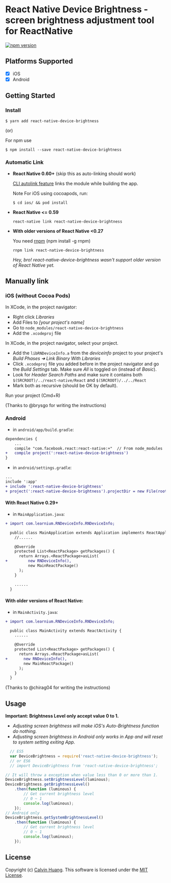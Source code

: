 # React Native Device Brightness - screen brightness adjustment tool for ReactNative

[![npm version](https://badge.fury.io/js/react-native-device-brightness.svg)](https://badge.fury.io/js/react-native-device-brightness)


## Platforms Supported

- [x] iOS
- [x] Android

## Getting Started

### Install

```
$ yarn add react-native-device-brightness
```
 (or)
 
 For npm use
```
$ npm install --save react-native-device-brightness
```

### Automatic Link

- **React Native 0.60+** (skip this as auto-linking should work)

  [CLI autolink feature](https://github.com/react-native-community/cli/blob/master/docs/autolinking.md) links the module while building the app.

  Note For iOS using cocoapods, run:
  ```
  $ cd ios/ && pod install
  ```

- **React Native <= 0.59**
  ```
  react-native link react-native-device-brightness
  ```

- **With older versions of React Native <0.27**

  You need [rnpm](https://github.com/rnpm/rnpm) (npm install -g rnpm)
  ```
  rnpm link react-native-device-brightness
  ```
  *Hey, bro! react-native-device-brightness wasn't support older version of React Native yet.*

## Manually link

### iOS (without Cocoa Pods)
In XCode, in the project navigator:
- Right click _Libraries_
- Add Files to _[your project's name]_
- Go to `node_modules/react-native-device-brightness`
- Add the `.xcodeproj` file

In XCode, in the project navigator, select your project.
- Add the `libRNDeviceInfo.a` from the _deviceinfo_ project to your project's _Build Phases ➜ Link Binary With Libraries_
- Click `.xcodeproj` file you added before in the project navigator and go the _Build Settings_ tab. Make sure _All_ is toggled on (instead of _Basic_).
- Look for _Header Search Paths_ and make sure it contains both `$(SRCROOT)/../react-native/React` and `$(SRCROOT)/../../React`
- Mark both as recursive (should be OK by default).

Run your project (Cmd+R)

(Thanks to @brysgo for writing the instructions)

### Android

- in `android/app/build.gradle`:

```diff
dependencies {
    ...
    compile "com.facebook.react:react-native:+"  // From node_modules
+   compile project(':react-native-device-brightness')
}
```

- in `android/settings.gradle`:

```diff
...
include ':app'
+ include ':react-native-device-brightness'
+ project(':react-native-device-brightness').projectDir = new File(rootProject.projectDir, '../node_modules/react-native-device-brightness/android')
```

#### With React Native 0.29+

- in `MainApplication.java`:

```diff
+ import com.learnium.RNDeviceInfo.RNDeviceInfo;

  public class MainApplication extends Application implements ReactApplication {
    //......

    @Override
    protected List<ReactPackage> getPackages() {
      return Arrays.<ReactPackage>asList(
+         new RNDeviceInfo(),
          new MainReactPackage()
      );
    }

    ......
  }
```

#### With older versions of React Native:

- in `MainActivity.java`:

```diff
+ import com.learnium.RNDeviceInfo.RNDeviceInfo;

  public class MainActivity extends ReactActivity {
    ......

    @Override
    protected List<ReactPackage> getPackages() {
      return Arrays.<ReactPackage>asList(
+       new RNDeviceInfo(),
        new MainReactPackage()
      );
    }
  }
```

(Thanks to @chirag04 for writing the instructions)

## Usage
**Important: Brightness Level only accept value 0 to 1.**

- *Adjusting screen brightness will make iOS's Auto-Brightness function do nothing.*
- *Adjusting screen brightness in Android only works in App and will reset to system setting exiting App.*

```javascript
  // ES5
  var DeviceBrightness = require('react-native-device-brightness');
  // or ES6
  // import DeviceBrightness from 'react-native-device-brightness';

// It will throw a exception when value less than 0 or more than 1.
DeviceBrightness.setBrightnessLevel(luminous);
DeviceBrightness.getBrightnessLevel()
    .then(function (luminous) {
        // Get current brightness level
        // 0 ~ 1
        console.log(luminous);
    });
// Android only
DeviceBrightness.getSystemBrightnessLevel()
    .then(function (luminous) {
        // Get current brightness level
        // 0 ~ 1
        console.log(luminous);
    });
```

## License
Copyright (c) [Calvin Huang](https://github.com/Calvin-Huang). This software is licensed under the [MIT License](https://github.com/Calvin-Huang/react-native-device-brightness/blob/master/LICENSE).

